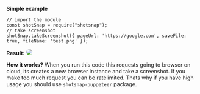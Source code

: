 **Simple example**

    // import the module
    const shotSnap = require("shotsnap");
    // take screenshot
    shotSnap.takeScreenshot({ pageUrl: 'https://google.com', saveFile: true, fileName: 'test.png' });

**Result:**
<img src="https://i.ibb.co/W6JKvnz/screenshot-1.png" style="border-radius:20px;"/>

**How it works?**
When you run this code this requests going to browser on cloud, its creates a new browser instance and take a screenshot.
If you make too much request you can be ratelimited. Thats why if you have high usage you should use `shotsnap-puppeteer` package.
